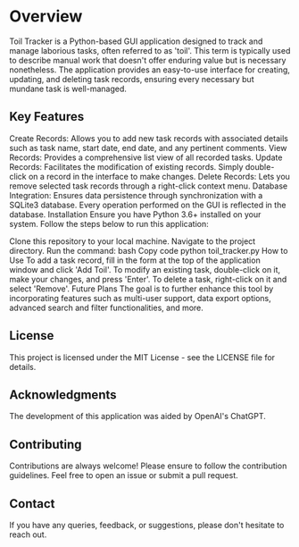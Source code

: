 # Overview
Toil Tracker is a Python-based GUI application designed to track and manage laborious tasks, often referred to as 'toil'. This term is typically used to describe manual work that doesn't offer enduring value but is necessary nonetheless. The application provides an easy-to-use interface for creating, updating, and deleting task records, ensuring every necessary but mundane task is well-managed.

## Key Features
Create Records: Allows you to add new task records with associated details such as task name, start date, end date, and any pertinent comments.
View Records: Provides a comprehensive list view of all recorded tasks.
Update Records: Facilitates the modification of existing records. Simply double-click on a record in the interface to make changes.
Delete Records: Lets you remove selected task records through a right-click context menu.
Database Integration: Ensures data persistence through synchronization with a SQLite3 database. Every operation performed on the GUI is reflected in the database.
Installation
Ensure you have Python 3.6+ installed on your system. Follow the steps below to run this application:

Clone this repository to your local machine.
Navigate to the project directory.
Run the command:
bash
Copy code
python toil_tracker.py
How to Use
To add a task record, fill in the form at the top of the application window and click 'Add Toil'.
To modify an existing task, double-click on it, make your changes, and press 'Enter'.
To delete a task, right-click on it and select 'Remove'.
Future Plans
The goal is to further enhance this tool by incorporating features such as multi-user support, data export options, advanced search and filter functionalities, and more.

## License
This project is licensed under the MIT License - see the LICENSE file for details.

## Acknowledgments
The development of this application was aided by OpenAI's ChatGPT.

## Contributing
Contributions are always welcome! Please ensure to follow the contribution guidelines. Feel free to open an issue or submit a pull request.

## Contact
If you have any queries, feedback, or suggestions, please don't hesitate to reach out.
